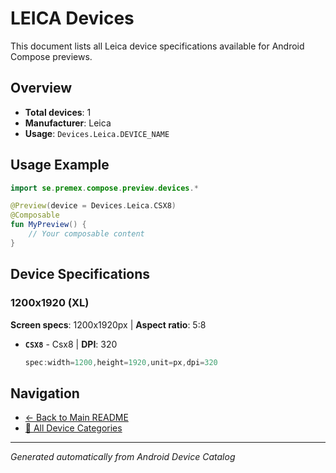 # LEICA Devices

This document lists all Leica device specifications available for Android Compose previews.

## Overview

- **Total devices**: 1
- **Manufacturer**: Leica
- **Usage**: `Devices.Leica.DEVICE_NAME`

## Usage Example

```kotlin
import se.premex.compose.preview.devices.*

@Preview(device = Devices.Leica.CSX8)
@Composable
fun MyPreview() {
    // Your composable content
}
```

## Device Specifications

### 1200x1920 (XL)

**Screen specs**: 1200x1920px | **Aspect ratio**: 5:8

- **`CSX8`** - Csx8 | **DPI**: 320
  ```kotlin
  spec:width=1200,height=1920,unit=px,dpi=320
  ```

## Navigation

- [← Back to Main README](../../README.md)
- [📱 All Device Categories](../README.md)

---
*Generated automatically from Android Device Catalog*
